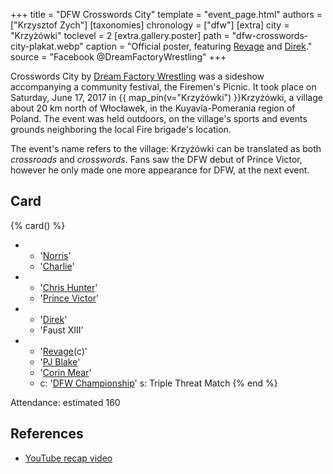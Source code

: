 +++
title = "DFW Crosswords City"
template = "event_page.html"
authors = ["Krzysztof Zych"]
[taxonomies]
chronology = ["dfw"]
[extra]
city = "Krzyżówki"
toclevel = 2
[extra.gallery.poster]
path = "dfw-crosswords-city-plakat.webp"
caption = "Official poster, featuring [Revage](@/w/rafael-kid.md) and [Direk](@/w/direk.md)."
source = "Facebook @DreamFactoryWrestling"
+++

Crosswords City by [Dream Factory Wrestling](@/o/dfw.md) was a sideshow accompanying a community festival, the Firemen's Picnic. It took place on Saturday, June 17, 2017 in {{ map_pin(v="Krzyżówki") }}Krzyżówki, a village about 20&nbsp;km north of Włocławek, in the Kuyavia-Pomerania region of Poland. The event was held outdoors, on the village's sports and events grounds neighboring the local Fire brigade's location.

The event's name refers to the village: Krzyżówki can be translated as both _crossroads_ and _crosswords_. Fans saw the DFW debut of Prince Victor, however he only made one more appearance for DFW, at the next event.

## Card

{% card() %}
- - '[Norris](@/w/isnorr.md)'
  - '[Charlie](@/w/madman-charlie.md)'
- - '[Chris Hunter](@/w/chris-hunter.md)'
  - '[Prince Victor](@/w/vic-golden.md)'
- - '[Direk](@/w/direk.md)'
  - 'Faust XIII'
- - '[Revage](@/w/rafael-kid.md)(c)'
  - '[PJ Blake](@/w/pj-blake.md)'
  - '[Corin Mear](@/w/corin-mear.md)'
  - c: '[DFW Championship](@/c/dfw-championship.md)'
    s: Triple Threat Match
{% end %}

Attendance: estimated 160

## References

* [YouTube recap video](https://www.youtube.com/watch?v=ZuTFRH6c0gg)
